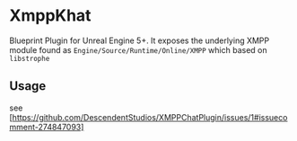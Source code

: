 # XmppKhat

Blueprint Plugin for Unreal Engine 5+.  It exposes the underlying XMPP module found as `Engine/Source/Runtime/Online/XMPP` which based on `libstrophe`

## Usage
see [https://github.com/DescendentStudios/XMPPChatPlugin/issues/1#issuecomment-274847093]

